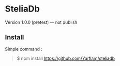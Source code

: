 # SteliaDb

Version 1.0.0 (pretest) -- not publish

## Install

Simple command :

> $ npm install https://github.com/Yarflam/steliadb

